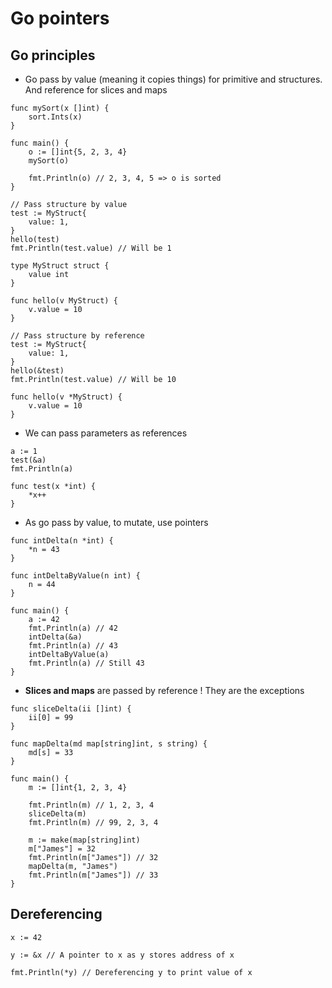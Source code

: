 # Go pointers

## Go principles
* Go pass by value (meaning it copies things) for primitive and structures. And reference for slices and maps
```
func mySort(x []int) {
	sort.Ints(x)
}

func main() {
	o := []int{5, 2, 3, 4}
	mySort(o)

	fmt.Println(o) // 2, 3, 4, 5 => o is sorted
}

// Pass structure by value
test := MyStruct{
	value: 1,
}
hello(test)
fmt.Println(test.value) // Will be 1

type MyStruct struct {
	value int
}

func hello(v MyStruct) {
	v.value = 10
}

// Pass structure by reference
test := MyStruct{
	value: 1,
}
hello(&test)
fmt.Println(test.value) // Will be 10

func hello(v *MyStruct) {
	v.value = 10
}
```
* We can pass parameters as references
```
a := 1
test(&a)
fmt.Println(a)

func test(x *int) {
	*x++
}
```
* As go pass by value, to mutate, use pointers
```
func intDelta(n *int) {
    *n = 43
}

func intDeltaByValue(n int) {
    n = 44
}

func main() {
    a := 42
    fmt.Println(a) // 42
    intDelta(&a)
    fmt.Println(a) // 43
    intDeltaByValue(a)
    fmt.Println(a) // Still 43
}
```
* <b>Slices and maps</b> are passed by reference ! They are the exceptions
```
func sliceDelta(ii []int) {
    ii[0] = 99
}

func mapDelta(md map[string]int, s string) {
    md[s] = 33
}

func main() {
    m := []int{1, 2, 3, 4}

    fmt.Println(m) // 1, 2, 3, 4
    sliceDelta(m)
    fmt.Println(m) // 99, 2, 3, 4

    m := make(map[string]int)
    m["James"] = 32
    fmt.Println(m["James"]) // 32
    mapDelta(m, "James")
    fmt.Println(m["James"]) // 33
}
```

## Dereferencing
```
x := 42

y := &x // A pointer to x as y stores address of x

fmt.Println(*y) // Dereferencing y to print value of x
```